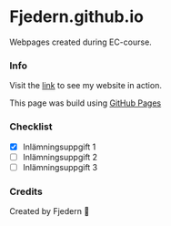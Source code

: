 # Fjedern.github.io
Webpages created during EC-course. 

### Info
Visit the [link](https://fjedern.github.io) to see my website in action. 

This page was build using [GitHub Pages](https://pages.github.com/)

### Checklist
- [x] Inlämningsuppgift 1
- [ ] Inlämningsuppgift 2
- [ ] Inlämningsuppgift 3

### Credits
Created by Fjedern :unicorn:

